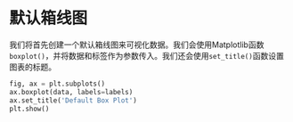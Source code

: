 # 默认箱线图

我们将首先创建一个默认箱线图来可视化数据。我们会使用Matplotlib函数`boxplot()`，并将数据和标签作为参数传入。我们还会使用`set_title()`函数设置图表的标题。

```python
fig, ax = plt.subplots()
ax.boxplot(data, labels=labels)
ax.set_title('Default Box Plot')
plt.show()
```
